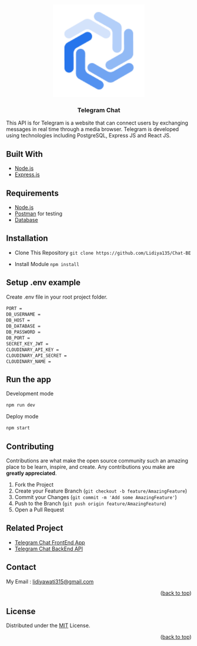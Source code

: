 <div id="top"></div>

<!-- PROJECT LOGO -->
<br />
<div align="center">
  <img src="https://github.com/Lidiya135/telegramChat-FE/blob/main/public/ss/Logo%20(1).png" alt="Logo" width="250px"/>
</div>
 <h3 align="center">Telegram Chat</h3>
This API is for Telegram is a website that can connect users by exchanging messages in real time through a media browser. Telegram is developed using technologies including PostgreSQL, Express JS and React JS.

## Built With
* [Node.js](https://nodejs.org/en/)
* [Express.js](https://expressjs.com/)

## Requirements
* [Node.js](https://nodejs.org/en/)
* [Postman](https://www.getpostman.com/) for testing
* [Database](database-example.sql)

## Installation

- Clone This Repository
`git clone https://github.com/Lidiya135/Chat-BE`

- Install Module
`npm install`


## Setup .env example

Create .env file in your root project folder.

```env
PORT = 
DB_USERNAME = 
DB_HOST = 
DB_DATABASE = 
DB_PASSWORD = 
DB_PORT = 
SECRET_KEY_JWT = 
CLOUDINARY_API_KEY = 
CLOUDINARY_API_SECRET = 
CLOUDINARY_NAME = 

```

## Run the app

Development mode

```bash
npm run dev
```

Deploy mode

```bash
npm start
```


## Contributing
Contributions are what make the open source community such an amazing place to be learn, inspire, and create. Any contributions you make are **greatly appreciated**.

1. Fork the Project
2. Create your Feature Branch (`git checkout -b feature/AmazingFeature`)
3. Commit your Changes (`git commit -m 'Add some AmazingFeature'`)
4. Push to the Branch (`git push origin feature/AmazingFeature`)
5. Open a Pull Request

## Related Project

- [Telegram Chat FrontEnd App](https://github.com/Lidiya135/telegramChat-FE)
- [Telegram Chat BackEnd API](https://github.com/Lidiya135/Chat-BE)

## Contact

My Email : lidiyawati315@gmail.com

<p align="right">(<a href="#top">back to top</a>)</p>

## License

Distributed under the [MIT](/LICENSE) License.

<p align="right">(<a href="#top">back to top</a>)</p>
